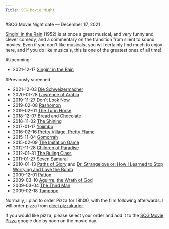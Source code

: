 ```yaml
---
Title: SCG Movie Night
---
```


#SCG Movie Night date &mdash; December 17, 2021

[Singin' in the Rain](https://en.wikipedia.org/wiki/Singin'_in_the_Rain) (1952) is at once a great musical, and very funny and clever comedy, and a commentary on the transition from slient to sound movies.
Even if you don't like musicals, you will certainly find much to enjoy here, and if you do like musicals, this is one of the greatest ones of all time!

#Upcoming:

-  2021-12-17 [Singin' in the Rain](https://www.imdb.com/title/tt0045152/)

#Previously screened

-  2021-12-03 [Die Schweizermacher](https://www.imdb.com/title/tt0078212/)
-  2020-01-28 [Lawrence of Arabia](https://www.imdb.com/title/tt0056172/)
-  2019-11-27 [Don't Look Now](https://www.imdb.com/title/tt0069995/)
-  2019-02-08 [Rashomon](https://www.imdb.com/title/tt0042876/)
-  2019-02-01 [The Turin Horse](https://www.imdb.com/title/tt1316540/)
-  2018-12-07 [Bread and Chocolate](https://www.imdb.com/title/tt0070506/)
-  2018-11-02 [The Shining](https://www.imdb.com/title/tt0081505/)
-  2017-01-17 [Yojimbo](http://www.rottentomatoes.com/m/yojimbo/)
-  2016-02-16 [Pretty Village, Pretty Flame](http://www.imdb.com/title/tt0116860/)
-  2015-11-04 [Gomorrah](http://www.imdb.com/title/tt0929425/)
-  2015-02-09 [The Imitation Game](https://en.wikipedia.org/wiki/The_Imitation_Game)
-  2012-11-28 [Children of Paradise](http://en.wikipedia.org/wiki/Children_of_Paradise)
-  2012-01-31 [The Ruling Class](http://en.wikipedia.org/wiki/The_Ruling_Class)
-  2011-01-27 [Seven Samurai](http://en.wikipedia.org/wiki/Seven_Samurai)
-  2010-01-13 [Paths of Glory](http://en.wikipedia.org/wiki/Paths_of_Glory) and [Dr. Strangelove or: How I Learned to Stop Worrying and Love the Bomb](http://en.wikipedia.org/wiki/Dr._Strangelove)
-  2009-12-01 [Patton](http://en.wikipedia.org/wiki/Patton_(film))
-  2009-03-10 [Aguirre, the Wrath of God](http://en.wikipedia.org/wiki/Aguirre,_the_Wrath_of_God)
-  2009-03-04 [The Third Man](http://en.wikipedia.org/wiki/The_Third_Man)
-  2009-02-18 [Tampopo](http://en.wikipedia.org/wiki/Tampopo)

Normally, I plan to order Pizza for 18h00, with the film following afterwards. I will order pizza from [dieci pizzakurier](http://www.dieci.ch/en/pizzadelivery-bern/).

If you would like pizza, please select your order and add it to the [SCG Movie Pizza](http://bit.ly/5LVvvS) google doc by noon on the movie day.
